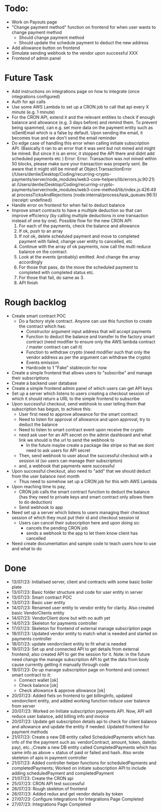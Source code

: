 # Todo:

- Work on Payouts page
- "Change payment method" function on frontend for when user wants to change payment method
  - Should change payment method
  - Should update the schedule payment to deduct the new address
- Add allowance button on frontend
- Simulate sending webhook to the vendor upon successful XXX
- Frontend of admin panel

# Future Task

- Add instructions on integrations page on how to integrate (once integrations configured)
- Auth for api calls
- Use some AWS Lambda to set up a CRON job to call that api every X minute (e.g. 1 minute)
- For the CRON API, extend it and the relevant entities to check if enough balance and allowance (e.g. 3 days before) and remind them. To prevent being spammed, can e.g. set more data on the payment entity such as isSentEmail which is a false by default. Upon sending the email, it becomes true and we don't send the email reminder
- Do edge case of handling this error when calling initiate subscription API. (Basically it ran to an error that it was sent but not mined and might be mined. But since it is an error, it stopped the API there and didnt add scheduled payments etc ) Error: Error: Transaction was not mined within 50 blocks, please make sure your transaction was properly sent. Be aware that it might still be mined! at Object.TransactionError (/Users/denlie/Desktop/Coding/recurring-crypto-payments/server/node_modules/web3-core-helpers/lib/errors.js:90:21) at /Users/denlie/Desktop/Coding/recurring-crypto-payments/server/node_modules/web3-core-method/lib/index.js:426:49 at processTicksAndRejections (node:internal/process/task_queues:96:5) {receipt: undefined}
- Handle error on frontend for when fail to deduct balance
- Improve smart contracts to have a multiple deduction so that can improve efficiency (by calling multiple deductions in one transaction instead of one by one). Possible flow for the new CRON API:
  1. For each of the payments, check the balance and allowance
  2. If ok, push to an array
  3. If not ok, delete scheduled payment and move to completed payment with failed, change user entity to cancelled, etc
  4. Continue with the array of ok payments, now call the multi reduce balance on the contract
  5. Look at the events (probably) emitted. And change the array accordingly
  6. For those that pass, do the move the scheduled payment to completed with completed status etc.
  7. For those that fail, do same as 3.
  8. API finish

# Rough backlog

- Create smart contract POC
  - Do a factory style contract. Anyone can use this function to create the contract which has:
    - Constructor argument input address that will accept payments
    - Function to deduct the balance and transfer to the factory smart contract (need modifier to ensure only the AWS lambda contract / master contract can call it)
    - Function to withdraw crypto (need modifier such that only the vendor address as per the argument can withdraw the crypto)
    - Events emission
    - Hardcode to 1 "Fake" stablecoin for now
- Create a simple frontend that allows users to "subscribe" and manage their subscriptions
- Create a backend user database
- Create a simple frontend admin panel of which users can get API keys
- Set up a server which listens to users creating a checkout session of which it should return a URL to the simple frontend to subscribe
- Upon successful checkout, send webhook to user telling them that subscription has begun, to achieve this:
  - User first need to approve allowance for the smart contract
  - Need to listen for approval of allowance and upon approval, try to deduct the balance
  - Need to listen to smart contract event upon receive the crypto
  - need ask user for an API secret on the admin dashboard and what link we should is the url to send the webhook to
    - In the future maybe create a package like stripe so that we dont need to ask users for API secret
  - Then, send webhook to user about the successful checkout with a session id (so users can manage their subscription)
  - and, a webhook that payments were successful
- Upon successful checkout, also need to "add" that we should deduct from the user balance next month
  - Thus need to somehow set up a CRON job for this with AWS Lambda
- Upon reaching time to pay,
  - CRON job calls the smart contract function to deduct the balance (has they need to private keys and smart contract only allows them to do deduction)
  - Send webhook to app
- Need set up a server which listens to users managing their checkout session of which they must put their id and checkout session id
  - Users can cancel their subscription here and upon doing so:
    - cancels the pending CRON job
    - sends a webhook to the app to let them know client has cancelled
- Need create documentation and sample code to teach users how to use and what to do

# Done

- 13/07/23: Initialised server, client and contracts with some basic boiler plate
- 13/07/23: Basic folder structure and code for user entity in server
- 13/07/23: Smart contract POC
- 13/07/23: Basic user entity
- 14/07/23: Renamed user entity to vendor entity for clarity. Also created basic VendorClients entity
- 14/07/23: VendorClient done but with no auth yet
- 14/07/23: Skeleton for payments controller
- 17/07/23: Skeleton for frontend of external manage subscription page
- 18/07/23: Updated vendor entity to match what is needed and started on payments controller
- 18/07/23: update vendorclient entity to fit what is needed
- 19/07/23: Set up and connected API to get details from external frontend; also created API to get the session for it. Note: in the future need change the manage subscription API to get the data from body cause currently getting it manually through code
- 19/07/23: Do up manage subscription page on frontend and connect smart contract to it:
  - Connect wallet [ok]
  - Check balance [ok]
  - Check allowance & approve allowance [ok]
- 20/07/23: Added fiels on frontend to get billingInfo, updated vendorclient entity, and added working function reduce user balance from server
- 20/07/23: Worked on Initiate subscription payments API. Now, API will reduce user balance, add billing info and invoice
- 20/07/23: Update get subscription details api to check for client balance and allowance and update the entity if needed. Updated frontend for payment methods
- 21/07/23: Create a new DB entity called ScheduledPayments which has info of the the payment such as: vendorContract, amount, token, date(to pay), etc..;Create a new DB entity called CompletedPayments which has same info as above + status of paid or failed and hash. Also wrote skeleton of apis in payment controller
- 21/07/23: Added controller helper functions for scheduledPayments and completedPayments; Worked on initiate subscription API to include adding scheduledPayment and completedPayment
- 21/07/23: Create the CRON api
- 25/07/23: CRON API test successful
- 26/07/23: Rough skeleton of frontend
- 26/07/23: Added redux and get vendor details by token
- 27/07/23: Configure Integrations for Integrations Page Completed
- 27/07/23: Integrations Page Completed
